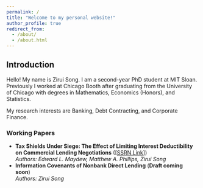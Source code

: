 ```yaml
---
permalink: /
title: "Welcome to my personal website!"
author_profile: true
redirect_from: 
  - /about/
  - /about.html
---
```


<div class="smaller-text">

## Introduction

Hello! My name is Zirui Song. I am a second-year PhD student at MIT Sloan. Previously I worked at Chicago Booth after graduating from the University of Chicago with degrees in Mathematics, Economics (Honors), and Statistics.  

My research interests are Banking, Debt Contracting, and Corporate Finance.

### Working Papers
- **Tax Shields Under Siege: The Effect of Limiting Interest Deductibility on Commercial Lending Negotiations** ([<a href="https://ssrn.com/abstract=5123295" target="_blank" rel="noopener noreferrer">SSRN Link</a>])  
  *Authors: Edward L. Maydew, Matthew A. Phillips, Zirui Song*
- **Information Covenants of Nonbank Direct Lending** (**Draft coming soon**)  
  *Authors: Zirui Song*

</div>
